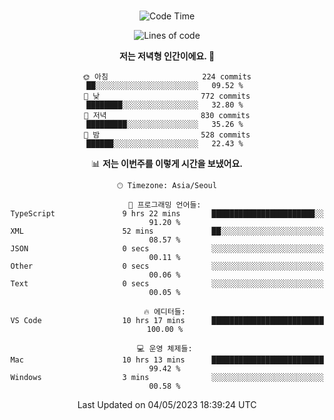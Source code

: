 <div align="center">

<br />

 <!--START_SECTION:waka-->
![Code Time](http://img.shields.io/badge/Code%20Time-508%20hrs%205%20mins-blue)

![Lines of code](https://img.shields.io/badge/%EC%A0%80%EB%8A%94%20%EC%97%AC%ED%83%9C%EA%B9%8C%EC%A7%80%20-2.8%20million%20%EC%A4%84%EC%9D%98%20%EC%BD%94%EB%93%9C%EB%A5%BC%20%EC%9E%91%EC%84%B1%ED%96%88%EC%96%B4%EC%9A%94.-blue)

**저는 저녁형 인간이에요. 🦉** 

```text
🌞 아침                     224 commits         ██░░░░░░░░░░░░░░░░░░░░░░░   09.52 % 
🌆 낮　                     772 commits         ████████░░░░░░░░░░░░░░░░░   32.80 % 
🌃 저녁                     830 commits         █████████░░░░░░░░░░░░░░░░   35.26 % 
🌙 밤　                     528 commits         ██████░░░░░░░░░░░░░░░░░░░   22.43 % 
```


📊 **저는 이번주를 이렇게 시간을 보냈어요.** 

```text
🕑︎ Timezone: Asia/Seoul

💬 프로그래밍 언어들: 
TypeScript               9 hrs 22 mins       ███████████████████████░░   91.20 % 
XML                      52 mins             ██░░░░░░░░░░░░░░░░░░░░░░░   08.57 % 
JSON                     0 secs              ░░░░░░░░░░░░░░░░░░░░░░░░░   00.11 % 
Other                    0 secs              ░░░░░░░░░░░░░░░░░░░░░░░░░   00.06 % 
Text                     0 secs              ░░░░░░░░░░░░░░░░░░░░░░░░░   00.05 % 

🔥 에디터들: 
VS Code                  10 hrs 17 mins      █████████████████████████   100.00 % 

💻 운영 체제들: 
Mac                      10 hrs 13 mins      █████████████████████████   99.42 % 
Windows                  3 mins              ░░░░░░░░░░░░░░░░░░░░░░░░░   00.58 % 
```


 Last Updated on 04/05/2023 18:39:24 UTC
<!--END_SECTION:waka-->

</div>
